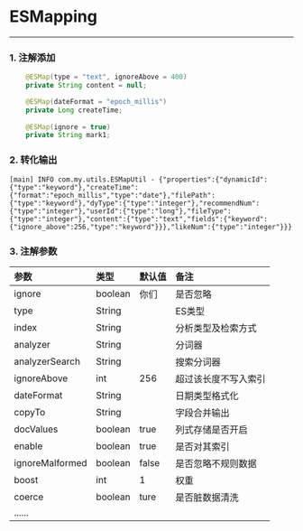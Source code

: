 # ESMapping

------------

### 1. 注解添加

``` Java
    @ESMap(type = "text", ignoreAbove = 400)
    private String content = null;

    @ESMap(dateFormat = "epoch_millis")
    private Long createTime;
    
    @ESMap(ignore = true)
    private String mark1;
``` 

### 2. 转化输出

    [main] INFO com.my.utils.ESMapUtil - {"properties":{"dynamicId":{"type":"keyword"},"createTime":{"format":"epoch_millis","type":"date"},"filePath":{"type":"keyword"},"dyType":{"type":"integer"},"recommendNum":{"type":"integer"},"userId":{"type":"long"},"fileType":{"type":"integer"},"content":{"type":"text","fields":{"keyword":{"ignore_above":256,"type":"keyword"}}},"likeNum":{"type":"integer"}}}
    
    
### 3. 注解参数

| 参数 | 类型 | 默认值 | 备注 | 
| :----- | :----- | :------| :------ |
| ignore | boolean  |  你们 |是否忽略 | 
| type | String  | | ES类型  | 
| index | String  | | 分析类型及检索方式  | 
| analyzer | String |  | 分词器 |  
| analyzerSearch | String|   | 搜索分词器  | 
| ignoreAbove | int| 256 | 超过该长度不写入索引 |
| dateFormat | String |  | 日期类型格式化 |
| copyTo | String |  | 字段合并输出 |
| docValues | boolean | true | 列式存储是否开启 |
| enable | boolean | true | 是否对其索引 |
| ignoreMalformed | boolean | false | 是否忽略不规则数据 |
| boost | int | 1 | 权重 |
| coerce | boolean | ture | 是否脏数据清洗 |
| ...... |  |  |  |
